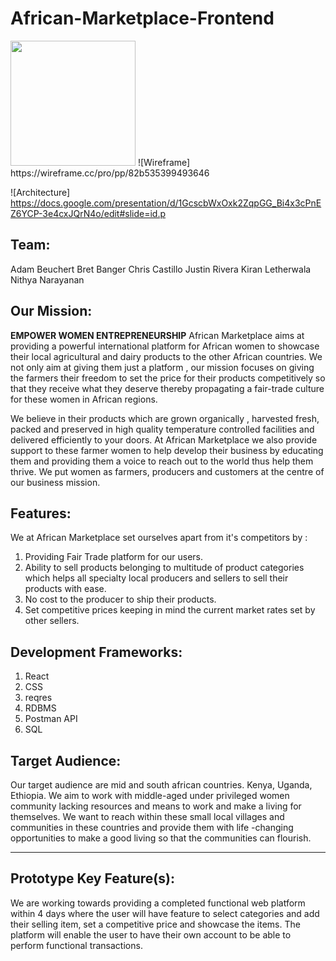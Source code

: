 # African-Marketplace-Frontend
<img src="https://unsplash.com/photos/5r935yRz8Kg" width="200">
![Wireframe]
https://wireframe.cc/pro/pp/82b535399493646

![Architecture]
https://docs.google.com/presentation/d/1GcscbWxOxk2ZqpGG_Bi4x3cPnEZ6YCP-3e4cxJQrN4o/edit#slide=id.p

## **Team:**
Adam Beuchert
Bret Banger
Chris Castillo
Justin Rivera
Kiran Letherwala
Nithya Narayanan

## **Our Mission:**

**EMPOWER WOMEN ENTREPRENEURSHIP**
African Marketplace aims at providing a powerful international platform for African women to showcase their local agricultural and dairy products to the other African countries. We not only aim at giving them just a platform , our mission focuses on giving the farmers their freedom to set the price for their products competitively so that they receive what they deserve thereby propagating a fair-trade culture for these women in African regions. 

We believe in their products which are grown organically , harvested fresh, packed and preserved in high quality temperature controlled facilities and delivered efficiently to your doors. At African Marketplace we also provide support to these farmer women to help develop their business by educating them and providing them a voice to reach out to the world thus help them thrive. We put women as farmers, producers and customers at the centre of our business mission. 

## **Features:**
We at African Marketplace set ourselves apart from it's competitors by :

1. Providing Fair Trade platform for our users.
2. Ability to sell products belonging to multitude of product categories which helps all specialty local producers and sellers to sell their products with ease. 
3. No cost to the producer to ship their products. 
4. Set competitive prices keeping in mind the current market rates set by other sellers.

## **Development Frameworks:**
1. React
2. CSS
3. reqres
4. RDBMS
5. Postman API
6. SQL


## **Target Audience:**

Our target audience are mid and south african countries. Kenya, Uganda, Ethiopia. We aim to work with middle-aged under privileged women community lacking resources and means to work and make a living for themselves. We want to reach within these small local villages and communities in these countries and provide them with life -changing opportunities to make a good living so that the communities can flourish. 

---

## **Prototype Key Feature(s):**

We are working towards providing a completed functional web platform within 4 days where the user will have feature to select categories and add their selling item, set a competitive price and showcase the items. The platform will enable the user to have their own account to be able to perform functional transactions. 


